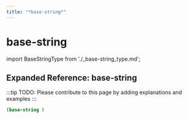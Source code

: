 ```yaml
---
title: "*base-string*"
---
```


# base-string

import BaseStringType from './_base-string_type.md';

<BaseStringType />

## Expanded Reference: base-string

:::tip
TODO: Please contribute to this page by adding explanations and examples
:::

```lisp
(base-string )
```
